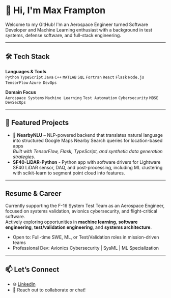 # 👋 Hi, I'm Max Frampton

Welcome to my GitHub! I'm an Aerospace Engineer turned Software Developer and Machine Learning enthusiast with a background in test systems, defense software, and full-stack engineering.

---

## 🛠️ Tech Stack

**Languages & Tools**  
`Python` `TypeScript` `Java` `C++` `MATLAB` `SQL` `Fortran` `React` `Flask` `Node.js` `TensorFlow` `Azure DevOps`

**Domain Focus**  
`Aerospace Systems`  `Machine Learning` `Test Automation` `Cybersecurity` `MBSE` `DevSecOps`

---

## 🔭 Featured Projects

- 🧭 **NearbyNLU** – NLP-powered backend that translates natural language into structured Google Maps Nearby Search queries for location-based apps  
  *Built with TensorFlow, Flask, TypeScript, and synthetic data generation strategies.*
- **SF40-LiDAR-Python** - Python app with software drivers for Lightware SF40 LiDAR sensor, DAQ, and post-processing, including ML clustering with scikit-learn to segment point cloud into features.

---

## Resume & Career

Currently supporting the F-16 System Test Team as an Aerospace Engineer, focused on systems validation, avionics cybersecurity, and flight-critical software.  
Actively exploring opportunities in **machine learning**, **software engineering**, **test/validation engineering**, and **systems architecture**.

- Open to: Full-time SWE, ML, or Test/Validation roles in mission-driven teams
- Professional Dev:  Avionics Cybersecurity | SysML | ML Specialization

---

## 📫 Let’s Connect

- 🌐 [LinkedIn](https://www.linkedin.com/in/maxwelldframpton/)
- 📨 Reach out to collaborate or chat!




<!---
MaxFramp/MaxFramp is a ✨ special ✨ repository because its `README.md` (this file) appears on your GitHub profile.
You can click the Preview link to take a look at your changes.
--->
